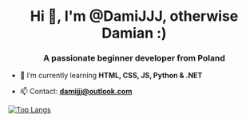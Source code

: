 <h1 align="center">Hi 👋, I'm @DamiJJJ, otherwise Damian :)</h1>
<h3 align="center">A passionate beginner developer from Poland</h3>

- 🌱 I’m currently learning **HTML, CSS, JS, Python & .NET**

- 📫 Contact: **damijjj@outlook.com**

[![Top Langs](https://github-readme-stats.vercel.app/api/top-langs/?username=DamiJJJ)](https://github.com/anuraghazra/github-readme-stats)
